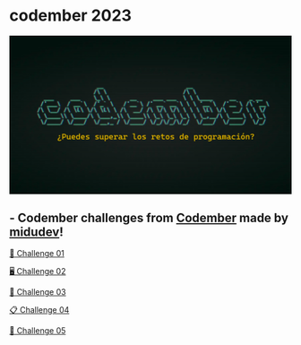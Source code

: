 # codember 2023

<p align="center">
   <img align="center" src="./public/codember.png" />
</p>

<h2> - Codember challenges from <a href="https://codember.dev/">Codember</a> made by <a href="https://github.com/midudev">midudev</a>!</h2>


[🚀 Challenge 01](https://github.com/jcuencagento/codemberJCG/blob/master/challenge_01/challenge_01.md)

[🖥️ Challenge 02](https://github.com/jcuencagento/codemberJCG/blob/master/challenge_02/challenge_02.md)

[🔐 Challenge 03](https://github.com/jcuencagento/codemberJCG/blob/master/challenge_03/challenge_03.md)

[📋 Challenge 04](https://github.com/jcuencagento/codemberJCG/blob/master/challenge_04/challenge_04.md)

[👾 Challenge 05](https://github.com/jcuencagento/codemberJCG/blob/master/challenge_05/challenge_05.md)